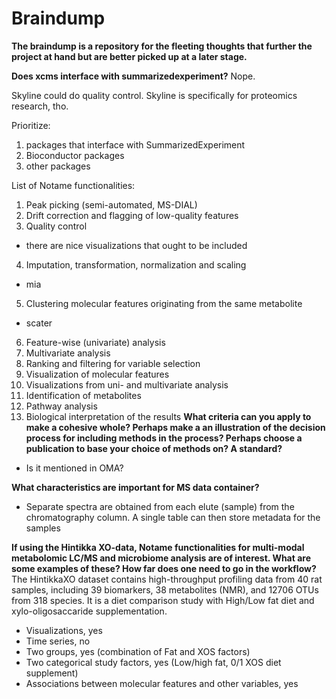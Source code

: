 # Braindump

**The braindump is a repository for the fleeting thoughts that further the project at hand but are better picked up at a later stage.**





**Does xcms interface with summarizedexperiment?**
Nope.

Skyline could do quality control. Skyline is specifically for proteomics research, tho.

Prioritize:
1. packages that interface with SummarizedExperiment
2. Bioconductor packages
3. other packages

List of Notame functionalities:
1. Peak picking (semi-automated, MS-DIAL)
2. Drift correction and flagging of low-quality features
3. Quality control
- there are nice visualizations that ought to be included

4. Imputation, transformation, normalization and scaling
- mia
5. Clustering molecular features originating from the same metabolite
- scater
6. Feature-wise (univariate) analysis
7. Multivariate analysis
8. Ranking and filtering for variable selection
9. Visualization of molecular features
10. Visualizations from uni- and multivariate analysis
11. Identification of metabolites
12. Pathway analysis
13. Biological interpretation of the results
**What criteria can you apply to make a cohesive whole? Perhaps make a an illustration of the decision process for including methods in the process? Perhaps choose a publication to base your choice of methods on? A standard?**

- Is it mentioned in OMA?



**What characteristics are important for MS data container?**
- Separate spectra are obtained from each elute (sample) from the chromatography column. A single table can then store metadata for the samples


**If using the Hintikka XO-data, Notame functionalities for multi-modal metabolomic LC/MS and microbiome analysis are of interest. What are some examples of these?  How far does one need to go in the workflow?**
The HintikkaXO dataset contains high-throughput profiling data from 40 rat samples, including 39 biomarkers, 38 metabolites (NMR), and 12706 OTUs from 318 species. It is a diet comparison study with High/Low fat diet and xylo-oligosaccaride supplementation.

- Visualizations, yes
- Time series, no
- Two groups, yes (combination of Fat and XOS factors)
- Two categorical study factors, yes (Low/high fat, 0/1 XOS diet supplement)
- Associations between molecular features and other variables, yes
